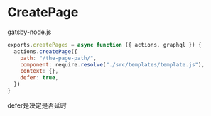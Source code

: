 # CreatePage
gatsby-node.js
```javascript
exports.createPages = async function ({ actions, graphql }) {
  actions.createPage({
    path: "/the-page-path/",
    component: require.resolve("./src/templates/template.js"),
    context: {},
    defer: true,
  })
}
```
defer是决定是否延时